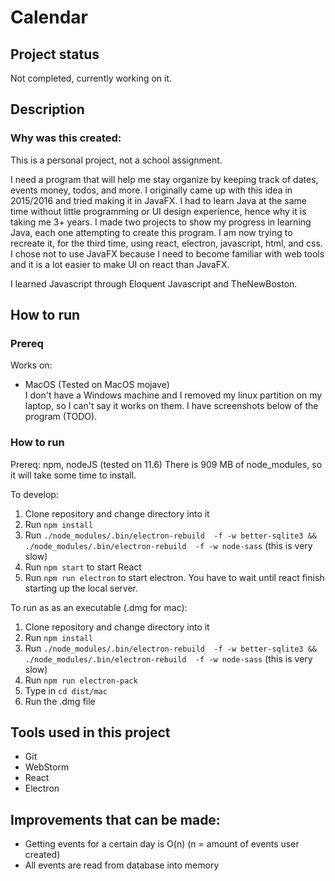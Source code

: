 
# Calendar

## Project status
Not completed, currently working on it.

## Description
### Why was this created:
This is a personal project, not a school assignment.

I need a program that will help me stay organize by keeping track of dates, events
money, todos, and more. I originally came up with this idea in 2015/2016 and tried 
making it in JavaFX. I had to learn Java at the same time without little programming 
or UI design experience, hence why it is taking me 3+ years. I made two projects to 
show my progress in learning Java, each one attempting to create this program. I am now 
trying to recreate it, for the third time, using react, electron, javascript, html, 
and css. I chose not to use JavaFX because I need to become familiar with web tools
and it is a lot easier to make UI on react than JavaFX.

I learned Javascript through Eloquent Javascript and TheNewBoston.

## How to run

### Prereq
Works on:
* MacOS (Tested on MacOS mojave)  
I don't have a Windows machine and I removed my linux partition on my laptop, so I 
can't say it works on them. I have screenshots below of the program (TODO).

### How to run
Prereq: npm, nodeJS (tested on 11.6)
There is 909 MB of node_modules, so it will take some time to install.

To develop:
1. Clone repository and change directory into it
2. Run `npm install`
3. Run ```./node_modules/.bin/electron-rebuild  -f -w better-sqlite3 && ./node_modules/.bin/electron-rebuild  -f -w node-sass``` (this is very slow)
4. Run `npm start` to start React
5. Run `npm run electron` to start electron. You have to wait until react finish starting up the local server.

To run as as an executable (.dmg for mac):
1. Clone repository and change directory into it
2. Run `npm install`
3. Run ```./node_modules/.bin/electron-rebuild  -f -w better-sqlite3 && ./node_modules/.bin/electron-rebuild  -f -w node-sass``` (this is very slow)
4. Run `npm run electron-pack`
5. Type in `cd dist/mac`
6. Run the .dmg file

## Tools used in this project
* Git
* WebStorm
* React
* Electron

## Improvements that can be made:
- Getting events for a certain day is O(n) (n = amount of events user created)
- All events are read from database into memory